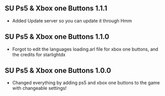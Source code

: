 ## SU Ps5 & Xbox one Buttons 1.1.1

- Added Update server so you can update it through Hmm

## SU Ps5 & Xbox one Buttons 1.1.0

- Forgot to edit the languages loading.arl file for xbox one buttons, and the credits for starlightdx

## SU Ps5 & Xbox one Buttons 1.0.0

- Changed everything by adding ps5 and xbox one buttons to the game with changeable settings!
